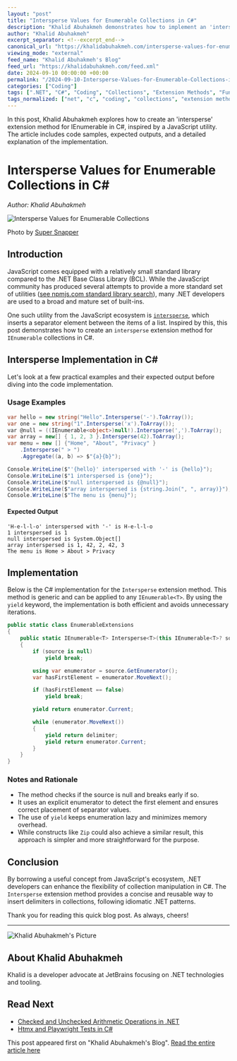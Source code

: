 ```yaml
---
layout: "post"
title: "Intersperse Values for Enumerable Collections in C#"
description: "Khalid Abuhakmeh demonstrates how to implement an 'intersperse' extension method for IEnumerable in C#, inspired by a JavaScript method. The post covers usage examples, implementation details, and discusses efficient use of yield for minimal iteration overhead."
author: "Khalid Abuhakmeh"
excerpt_separator: <!--excerpt_end-->
canonical_url: "https://khalidabuhakmeh.com/intersperse-values-for-enumerable-collections"
viewing_mode: "external"
feed_name: "Khalid Abuhakmeh's Blog"
feed_url: "https://khalidabuhakmeh.com/feed.xml"
date: 2024-09-10 00:00:00 +00:00
permalink: "/2024-09-10-Intersperse-Values-for-Enumerable-Collections-in-C.html"
categories: ["Coding"]
tags: [".NET", "C#", "Coding", "Collections", "Extension Methods", "Functional Programming", "IEnumerable", "Intersperse", "Posts", "Separator", "Standard Library", "Yield"]
tags_normalized: ["net", "c", "coding", "collections", "extension methods", "functional programming", "ienumerable", "intersperse", "posts", "separator", "standard library", "yield"]
---
```


In this post, Khalid Abuhakmeh explores how to create an 'intersperse' extension method for IEnumerable in C#, inspired by a JavaScript utility. The article includes code samples, expected outputs, and a detailed explanation of the implementation.<!--excerpt_end-->

# Intersperse Values for Enumerable Collections in C#

*Author: Khalid Abuhakmeh*

![Intersperse Values for Enumerable Collections](https://res.cloudinary.com/abuhakmeh/image/fetch/c_limit,f_auto,q_auto,w_800/https://khalidabuhakmeh.com/assets/images/posts/misc/intersperse-values-enumerable-csharp.jpg)

Photo by [Super Snapper](https://unsplash.com/@supersnapper27)

## Introduction

JavaScript comes equipped with a relatively small standard library compared to the .NET Base Class Library (BCL). While the JavaScript community has produced several attempts to provide a more standard set of utilities ([see npmjs.com standard library search](https://www.npmjs.com/search?q=standard%20library)), many .NET developers are used to a broad and mature set of built-ins.

One such utility from the JavaScript ecosystem is [`intersperse`](https://js-std.pages.dev/Array/intersperse), which inserts a separator element between the items of a list. Inspired by this, this post demonstrates how to create an `intersperse` extension method for `IEnumerable` collections in C#.

## Intersperse Implementation in C#

Let's look at a few practical examples and their expected output before diving into the code implementation.

### Usage Examples

```csharp
var hello = new string("Hello".Intersperse('-').ToArray());
var one = new string("1".Intersperse('x').ToArray());
var @null = ((IEnumerable<object>)null!).Intersperse(',').ToArray();
var array = new[] { 1, 2, 3 }.Intersperse(42).ToArray();
var menu = new [] {"Home", "About", "Privacy" }
    .Intersperse(" > ")
    .Aggregate((a, b) => $"{a}{b}");

Console.WriteLine($"'{hello}' interspersed with '-' is {hello}");
Console.WriteLine($"1 interspersed is {one}");
Console.WriteLine($"null interspersed is {@null}");
Console.WriteLine($"array interspersed is {string.Join(", ", array)}");
Console.WriteLine($"The menu is {menu}");
```

#### Expected Output

```text
'H-e-l-l-o' interspersed with '-' is H-e-l-l-o
1 interspersed is 1
null interspersed is System.Object[]
array interspersed is 1, 42, 2, 42, 3
The menu is Home > About > Privacy
```

## Implementation

Below is the C# implementation for the `Intersperse` extension method. This method is generic and can be applied to any `IEnumerable<T>`. By using the `yield` keyword, the implementation is both efficient and avoids unnecessary iterations.

```csharp
public static class EnumerableExtensions
{
    public static IEnumerable<T> Intersperse<T>(this IEnumerable<T>? source, T delimiter)
    {
        if (source is null)
            yield break;

        using var enumerator = source.GetEnumerator();
        var hasFirstElement = enumerator.MoveNext();

        if (hasFirstElement == false)
            yield break;

        yield return enumerator.Current;

        while (enumerator.MoveNext())
        {
            yield return delimiter;
            yield return enumerator.Current;
        }
    }
}
```

### Notes and Rationale

- The method checks if the source is null and breaks early if so.
- It uses an explicit enumerator to detect the first element and ensures correct placement of separator values.
- The use of `yield` keeps enumeration lazy and minimizes memory overhead.
- While constructs like `Zip` could also achieve a similar result, this approach is simpler and more straightforward for the purpose.

## Conclusion

By borrowing a useful concept from JavaScript's ecosystem, .NET developers can enhance the flexibility of collection manipulation in C#. The `Intersperse` extension method provides a concise and reusable way to insert delimiters in collections, following idiomatic .NET patterns.

Thank you for reading this quick blog post. As always, cheers!

---

![Khalid Abuhakmeh's Picture](/assets/images/authorimage.jpg)

## About Khalid Abuhakmeh

Khalid is a developer advocate at JetBrains focusing on .NET technologies and tooling.

## Read Next

- [Checked and Unchecked Arithmetic Operations in .NET](/checked-and-unchecked-arithmetic-operations-in-dotnet)
- [Htmx and Playwright Tests in C#](/htmx-and-playwright-tests-in-csharp)

This post appeared first on "Khalid Abuhakmeh's Blog". [Read the entire article here](https://khalidabuhakmeh.com/intersperse-values-for-enumerable-collections)
